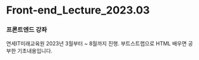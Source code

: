 # Front-end_Lecture_2023.03

### 프론트엔드 강좌

연세IT미래교육원 2023년 3월부터 ~ 8월까지 진행.
부트스트랩으로 HTML 배우면 공부한 기초내용입니다.
